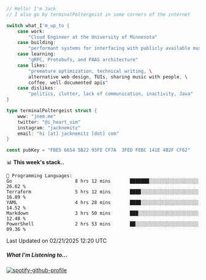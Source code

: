 ```go
// Hello! I'm Jack
// I also go by terminalPoltergeist in some corners of the internet

switch what_I'm_up_to {
    case work:
        "Cloud Engineer at the University of Minnesota"
    case building:
        "performant systems for interfacing with publicly available music datasets"
    case learning:
        "gRPC, Protobufs, and PAAS architecture"
    case likes:
        "premature optimization, technical writing, \
        alternative web-design, TUIs, sharing music with people, \
        coffee, well-documented apis"
    case dislikes:
        "politics, clutter, lack of communication, inactivity, Java"
}

type terminalPoltergeist struct {
    www: "jnem.me"
    twitter: "@i_heart_vim"
    instagram: "jacknemitz"
    email: "hi [at] jacknemitz [dot] com"
}

const pubKey = "FBE5 6654 5B22 93FE CF7A  3FED FEBC 141E 4B2F CF62"
```

<!--START_SECTION:waka-->
📊 **This week's stack..** 

```text
💬 Programming Languages: 
Go                       8 hrs 12 mins       ███████░░░░░░░░░░░░░░░░░░   26.62 % 
Terraform                5 hrs 12 mins       ████░░░░░░░░░░░░░░░░░░░░░   16.89 % 
YAML                     4 hrs 28 mins       ████░░░░░░░░░░░░░░░░░░░░░   14.52 % 
Markdown                 3 hrs 50 mins       ███░░░░░░░░░░░░░░░░░░░░░░   12.48 % 
PowerShell               2 hrs 53 mins       ██░░░░░░░░░░░░░░░░░░░░░░░   09.36 % 
```


 Last Updated on 02/21/2025 12:20 UTC
<!--END_SECTION:waka-->

##### What I'm Listening to...

[![spotify-github-profile](https://jnem.me/listening-item?maxAge=2592000)](https://jnem.me/listening)
